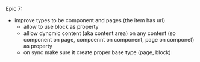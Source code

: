 Epic 7:
- improve types to be component and pages (the item has url)
	- allow to use block as property
	- alllow dyncmic content (aka content area) on any content (so component on page, compoennt on component, page on componet) as property
	- on sync make sure it create proper base type (page, block)
